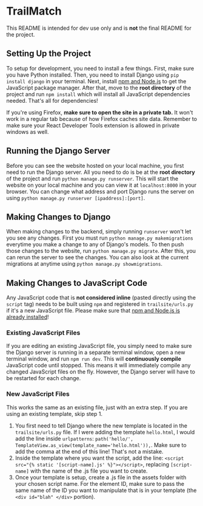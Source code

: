 # TrailMatch
This README is intended for dev use only and is **not** the final README for the project.

## Setting Up the Project
To setup for development, you need to install a few things. First, make sure you have Python installed. Then, you need to install Django using `pip install django` in your terminal. Next, install [npm and Node.js](https://nodejs.org/en/download/) to get the JavaScript package manager. After that, move to the **root directory** of the project and run `npm install` which will install all JavaScript dependencies needed. That's all for dependencies!

If you're using Firefox, **make sure to open the site in a private tab.** It won't work
in a regular tab because of how Firefox caches site data. Remember to make sure your
React Developer Tools extension is allowed in private windows as well.

## Running the Django Server
Before you can see the website hosted on your local machine, you first need to run the Django server. All you need to do is be at the **root directory** of the project and run `python manage.py runserver`. This will start the website on your local machine and you can view it at `localhost:8000` in your browser. You can change what address and port Django runs the server on using `python manage.py runserver [ipaddress]:[port]`.

## Making Changes to Django
When making changes to the backend, simply running `runserver` won't let you see any changes. First you must run `python manage.py makemigrations` everytime you make a change to any of Django's models. To then push those changes to the website, run `python manage.py migrate`. After this, you can rerun the server to see the changes. You can also look at the current migrations at anytime using `python manage.py showmigrations`.

## Making Changes to JavaScript Code
Any JavaScript code that is **not considered inline** (pasted directly using the `script` tag) needs to be built using `npm` and registered in `trailsite/urls.py` if it's a new JavaScript file. Please make sure that [npm and Node.js is already installed](https://nodejs.org/en/download/)!
### Existing JavaScript Files
If you are editing an existing JavaScript file, you simply need to make sure the Django server is running in a separate terminal window, open a new terminal window, and run `npm run dev`. This will **continuously compile** JavaScript code until stopped. This means it will immediately compile any changed JavaScript files on the fly. However, the Django server will have to be restarted for each change.
### New JavaScript Files
This works the same as an existing file, just with an extra step. If you are using an existing template, skip step 1.
1) You first need to tell Django where the new template is located in the `trailsite/urls.py` file. If I were adding the template `hello.html`, I would add the line inside `urlpatterns`: `path('hello/', TemplateView.as_view(template_name='hello.html')),`. Make sure to add the comma at the end of this line! That's not a mistake.
2) Inside the template where you want the script, add the line: `<script src="{% static '[script-name].js' %}"></script>`, replacing `[script-name]` with the name of the .js file you want to create.
3) Once your template is setup, create a .js file in the assets folder with your chosen script name. For the element ID, make sure to pass the same name of the ID you want to manipulate that is in your template (the `<div id="blah" </div>` portion).
